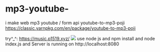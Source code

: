 # mp3-youtube-
i make web  mp3 youtube   / form api youtube-to-mp3-poji https://classic.yarnpkg.com/en/package/youtube-to-mp3-poji

try^_^: https://music.p1519.xyz/
<img src="https://i.ibb.co/JypPydQ/sadsadD.png">
use node js 
 and 
 npm install
 and
 node index.js
and
Server is running on http://localhost:8080

 
